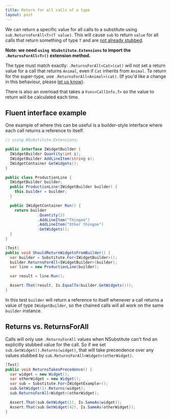 ```yaml
---
title: Return for all calls of a type
layout: post
---
```


We can return a specific value for all calls to a substitute using `sub.ReturnsForAll<T>(T value)`. This will cause `sub` to return `value` for all calls that return something of type `T` and are [not already stubbed](#returns_vs_returnsforall).

**Note: we need `using NSubstitute.Extensions` to import the `.ReturnsForAll<T>()` extension method.**

The type must match exactly: `.ReturnsForAll<Cat>(cat)` will not set a return value for a call that returns `Animal`, even if `Cat` inherits from `Animal`. To return for the super-type, use `.ReturnsForAll<Animal>(cat)`. (If you'd like a change in this behaviour, please [let us know](https://github.com/nsubstitute/NSubstitute/issues)).

There is also an overload that takes a `Func<CallInfo,T>` so the value to return will be calculated each time.

## Fluent interface example

One example of where this can be useful is a builder-style interface where each call returns a reference to itself.

<!--
```requiredcode
public interface IWidgetContainer {}
```
-->

```csharp
// using NSubstitute.Extensions;

public interface IWidgetBuilder {
  IWidgetBuilder Quantity(int i); 
  IWidgetBuilder AddLineItem(string s); 
  IWidgetContainer GetWidgets();
}

public class ProductionLine {
  IWidgetBuilder builder;
  public ProductionLine(IWidgetBuilder builder) {
    this.builder = builder;
  }

  public IWidgetContainer Run() {
    return builder
              .Quantity(2)
              .AddLineItem("Thingoe")
              .AddLineItem("Other thingoe")
              .GetWidgets();
  }
}

[Test]
public void ShouldReturnWidgetsFromBuilder() {
  var builder = Substitute.For<IWidgetBuilder>();
  builder.ReturnsForAll<IWidgetBuilder>(builder);
  var line = new ProductionLine(builder);

  var result = line.Run();

  Assert.That(result, Is.EqualTo(builder.GetWidgets()));
}
```

In this test `builder` will return a reference to itself whenever a call returns a value of type `IWidgetBuilder`, so the chained calls will all work on the same `builder` instance.

## Returns vs. ReturnsForAll

Calls will only use `.ReturnsForAll` values when NSubstitute can't find an explicitly stubbed value for the call. So if we set `sub.GetWidget().Returns(widget)`, that will take precendence over any values stubbed by `sub.ReturnsForAll<Widget>(otherWidget)`.

<!--
```requiredcode
public class Widget {}
public interface IWidgetExample {
  Widget GetWidget(int i);
}
```
-->

```csharp
[Test]
public void ReturnsTakesPrecedence() {
  var widget = new Widget();
  var otherWidget = new Widget();
  var sub = Substitute.For<IWidgetExample>();
  sub.GetWidget(1).Returns(widget);
  sub.ReturnsForAll<Widget>(otherWidget);

  Assert.That(sub.GetWidget(1), Is.SameAs(widget));
  Assert.That(sub.GetWidget(42), Is.SameAs(otherWidget));
}
```
